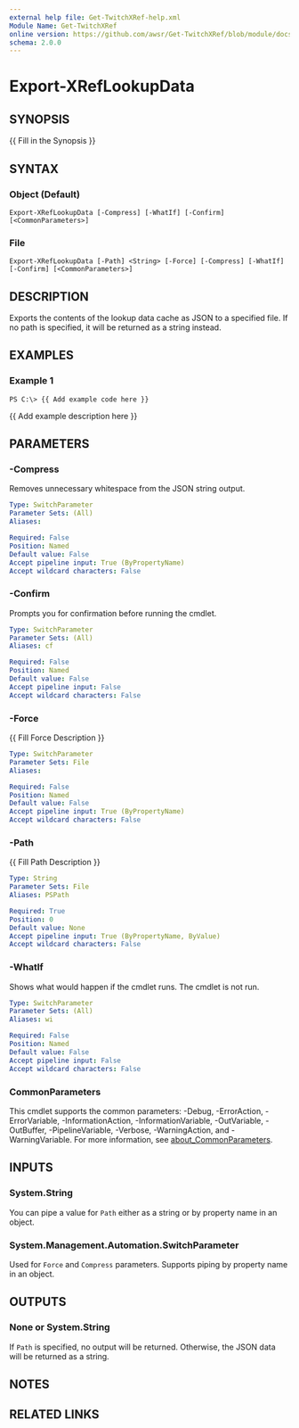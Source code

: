 ```yaml
---
external help file: Get-TwitchXRef-help.xml
Module Name: Get-TwitchXRef
online version: https://github.com/awsr/Get-TwitchXRef/blob/module/docs/Export-XRefLookupData.md
schema: 2.0.0
---
```


# Export-XRefLookupData

## SYNOPSIS
{{ Fill in the Synopsis }}

## SYNTAX

### Object (Default)
```
Export-XRefLookupData [-Compress] [-WhatIf] [-Confirm] [<CommonParameters>]
```

### File
```
Export-XRefLookupData [-Path] <String> [-Force] [-Compress] [-WhatIf] [-Confirm] [<CommonParameters>]
```

## DESCRIPTION
Exports the contents of the lookup data cache as JSON to a specified file. If no path is specified, it will be returned as a string instead.

## EXAMPLES

### Example 1
```
PS C:\> {{ Add example code here }}
```

{{ Add example description here }}

## PARAMETERS

### -Compress
Removes unnecessary whitespace from the JSON string output.

```yaml
Type: SwitchParameter
Parameter Sets: (All)
Aliases:

Required: False
Position: Named
Default value: False
Accept pipeline input: True (ByPropertyName)
Accept wildcard characters: False
```

### -Confirm
Prompts you for confirmation before running the cmdlet.

```yaml
Type: SwitchParameter
Parameter Sets: (All)
Aliases: cf

Required: False
Position: Named
Default value: False
Accept pipeline input: False
Accept wildcard characters: False
```

### -Force
{{ Fill Force Description }}

```yaml
Type: SwitchParameter
Parameter Sets: File
Aliases:

Required: False
Position: Named
Default value: False
Accept pipeline input: True (ByPropertyName)
Accept wildcard characters: False
```

### -Path
{{ Fill Path Description }}

```yaml
Type: String
Parameter Sets: File
Aliases: PSPath

Required: True
Position: 0
Default value: None
Accept pipeline input: True (ByPropertyName, ByValue)
Accept wildcard characters: False
```

### -WhatIf
Shows what would happen if the cmdlet runs.
The cmdlet is not run.

```yaml
Type: SwitchParameter
Parameter Sets: (All)
Aliases: wi

Required: False
Position: Named
Default value: False
Accept pipeline input: False
Accept wildcard characters: False
```

### CommonParameters
This cmdlet supports the common parameters: -Debug, -ErrorAction, -ErrorVariable, -InformationAction, -InformationVariable, -OutVariable, -OutBuffer, -PipelineVariable, -Verbose, -WarningAction, and -WarningVariable. For more information, see [about_CommonParameters](http://go.microsoft.com/fwlink/?LinkID=113216).

## INPUTS

### System.String

You can pipe a value for `Path` either as a string or by property name in an object.

### System.Management.Automation.SwitchParameter

Used for `Force` and `Compress` parameters. Supports piping by property name in an object.

## OUTPUTS

### None or System.String

If `Path` is specified, no output will be returned. Otherwise, the JSON data will be returned as a string.

## NOTES

## RELATED LINKS
